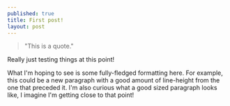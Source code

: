```yaml
---
published: true
title: First post!
layout: post
---
```

>"This is a quote."

Really just testing things at this point!

What I'm hoping to see is some fully-fledged formatting here. For example, this could be a new paragraph with a good amount of line-height from the one that preceded it. I'm also curious what a good sized paragraph looks like, I imagine I'm getting close to that point!